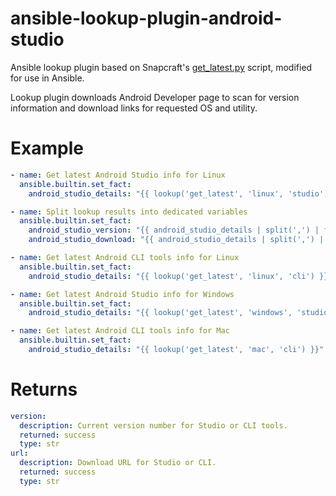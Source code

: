 # ansible-lookup-plugin-android-studio
Ansible lookup plugin based on Snapcraft's [get_latest.py](https://github.com/snapcrafters/android-studio/commit/921d05fcc21e8b789fdef7d65ccc4c96e484a9a4) script, modified for use in Ansible.

Lookup plugin downloads Android Developer page to scan for version information and download links for requested OS and utility.

# Example

```yml
- name: Get latest Android Studio info for Linux
  ansible.builtin.set_fact:
    android_studio_details: "{{ lookup('get_latest', 'linux', 'studio') }}"

- name: Split lookup results into dedicated variables
  ansible.builtin.set_fact:
    android_studio_version: "{{ android_studio_details | split(',') | first }}"
    android_studio_download: "{{ android_studio_details | split(',') | last }}"

- name: Get latest Android CLI tools info for Linux
  ansible.builtin.set_fact:
    android_studio_details: "{{ lookup('get_latest', 'linux', 'cli') }}"

- name: Get latest Android Studio info for Windows
  ansible.builtin.set_fact:
    android_studio_details: "{{ lookup('get_latest', 'windows', 'studio') }}"

- name: Get latest Android CLI tools info for Mac
  ansible.builtin.set_fact:
    android_studio_details: "{{ lookup('get_latest', 'mac', 'cli') }}"
```

# Returns

```yml
version:
  description: Current version number for Studio or CLI tools.
  returned: success
  type: str
url:
  description: Download URL for Studio or CLI.
  returned: success
  type: str
```

